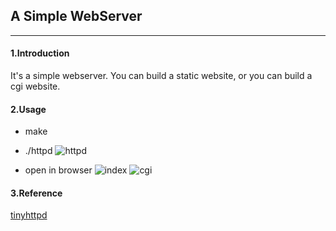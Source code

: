 ## A Simple WebServer
---

#### 1.Introduction
It's a simple webserver. You can build a static website, or you can build a cgi website.

#### 2.Usage
- make
- ./httpd
![httpd](http://p2fe5tghw.bkt.clouddn.com/tiny-server/httpd.png)

- open in browser
![index](http://p2fe5tghw.bkt.clouddn.com/tiny-server/index.png)
![cgi](http://p2fe5tghw.bkt.clouddn.com/tiny-server/cgi.png)

#### 3.Reference
[tinyhttpd](https://sourceforge.net/projects/tinyhttpd/)
